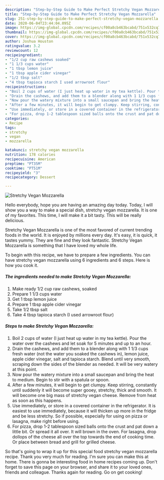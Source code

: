 ```yaml
---
description: "Step-by-Step Guide to Make Perfect Stretchy Vegan Mozzarella"
title: "Step-by-Step Guide to Make Perfect Stretchy Vegan Mozzarella"
slug: 251-step-by-step-guide-to-make-perfect-stretchy-vegan-mozzarella
date: 2020-06-04T23:44:04.095Z
image: https://img-global.cpcdn.com/recipes/cf00a8cb463bcabd/751x532cq70/stretchy-vegan-mozzarella-recipe-main-photo.jpg
thumbnail: https://img-global.cpcdn.com/recipes/cf00a8cb463bcabd/751x532cq70/stretchy-vegan-mozzarella-recipe-main-photo.jpg
cover: https://img-global.cpcdn.com/recipes/cf00a8cb463bcabd/751x532cq70/stretchy-vegan-mozzarella-recipe-main-photo.jpg
author: Joshua Houston
ratingvalue: 3.2
reviewcount: 12
recipeingredient:
- "1/2 cup raw cashews soaked"
- "1 1/3 cups water"
- "1 tbsp lemon juice"
- "1 tbsp apple cider vinegar"
- "1/2 tbsp salt"
- "4 tbsp tapioca starch I used arrowroot flour"
recipeinstructions:
- "Boil 2 cups of water (I just heat up water in my tea kettle). Pour the water over the cashews and let soak for 5 minutes and up to an hour."
- "Drain the cashews, and add them to a blender along with 1 1/3 cups fresh water (not the water you soaked the cashews in), lemon juice, apple cider vinegar, salt and tapioca starch. Blend until very smooth, scraping down the sides of the blender as needed. It will be very watery at this point."
- "Now pour the watery mixture into a small saucepan and bring the heat to medium. Begin to stir with a spatula or spoon."
- "After a few minutes, it will begin to get clumpy. Keep stirring, constantly until suddenly it will become super gooey, stretchy, thick and smooth. It will become one big mass of stretchy vegan cheese. Remove from heat as soon as this happens."
- "Use immediately, or store in a covered container in the refrigerator. It is easiest to use immediately, because it will thicken up more in the fridge and be less stretchy. So if possible, especially for using on pizza or lasagna, make right before using."
- "For pizza, drop 1-2 tablespoon sized balls onto the crust and pat down a little bit. Or spread it all over. It will brown in the oven. For lasagna, drop dollops of the cheese all over the top towards the end of cooking time. Or place between bread and grill for grilled cheese."
categories:
- Recipe
tags:
- stretchy
- vegan
- mozzarella

katakunci: stretchy vegan mozzarella 
nutrition: 178 calories
recipecuisine: American
preptime: "PT35M"
cooktime: "PT51M"
recipeyield: "3"
recipecategory: Dessert

---
```



![Stretchy Vegan Mozzarella](https://img-global.cpcdn.com/recipes/cf00a8cb463bcabd/751x532cq70/stretchy-vegan-mozzarella-recipe-main-photo.jpg)

Hello everybody, hope you are having an amazing day today. Today, I will show you a way to make a special dish, stretchy vegan mozzarella. It is one of my favorites. This time, I will make it a bit tasty. This will be really delicious.



Stretchy Vegan Mozzarella is one of the most favored of current trending foods in the world. It is enjoyed by millions every day. It's easy, it is quick, it tastes yummy. They are fine and they look fantastic. Stretchy Vegan Mozzarella is something that I have loved my whole life.


To begin with this recipe, we have to prepare a few ingredients. You can have stretchy vegan mozzarella using 6 ingredients and 6 steps. Here is how you cook it.

<!--inarticleads1-->

##### The ingredients needed to make Stretchy Vegan Mozzarella:

1. Make ready 1/2 cup raw cashews, soaked
1. Prepare 1 1/3 cups water
1. Get 1 tbsp lemon juice
1. Prepare 1 tbsp apple cider vinegar
1. Take 1/2 tbsp salt
1. Take 4 tbsp tapioca starch (I used arrowroot flour)




<!--inarticleads2-->

##### Steps to make Stretchy Vegan Mozzarella:

1. Boil 2 cups of water (I just heat up water in my tea kettle). Pour the water over the cashews and let soak for 5 minutes and up to an hour.
1. Drain the cashews, and add them to a blender along with 1 1/3 cups fresh water (not the water you soaked the cashews in), lemon juice, apple cider vinegar, salt and tapioca starch. Blend until very smooth, scraping down the sides of the blender as needed. It will be very watery at this point.
1. Now pour the watery mixture into a small saucepan and bring the heat to medium. Begin to stir with a spatula or spoon.
1. After a few minutes, it will begin to get clumpy. Keep stirring, constantly until suddenly it will become super gooey, stretchy, thick and smooth. It will become one big mass of stretchy vegan cheese. Remove from heat as soon as this happens.
1. Use immediately, or store in a covered container in the refrigerator. It is easiest to use immediately, because it will thicken up more in the fridge and be less stretchy. So if possible, especially for using on pizza or lasagna, make right before using.
1. For pizza, drop 1-2 tablespoon sized balls onto the crust and pat down a little bit. Or spread it all over. It will brown in the oven. For lasagna, drop dollops of the cheese all over the top towards the end of cooking time. Or place between bread and grill for grilled cheese.




So that's going to wrap it up for this special food stretchy vegan mozzarella recipe. Thank you very much for reading. I'm sure you can make this at home. There is gonna be interesting food in home recipes coming up. Don't forget to save this page on your browser, and share it to your loved ones, friends and colleague. Thanks again for reading. Go on get cooking!
